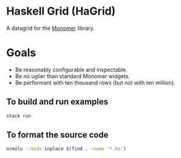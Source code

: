 # Haskell Grid (HaGrid)

A datagrid for the [Monomer](https://github.com/fjvallarino/monomer) library.

# Goals
- Be reasonably configurable and inspectable.
- Be no uglier than standard Monomer widgets.
- Be performant with ten thousand rows (but not with ten million).

## To build and run examples
```bash
stack run
```

## To format the source code

```bash
ormolu --mode inplace $(find . -name '*.hs')
```